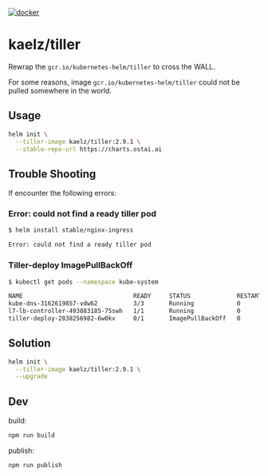 [![docker](https://img.shields.io/badge/docker-kaelz%2Ftiller-brightgreen.svg)](https://hub.docker.com/r/kaelz/tiller/)

# kaelz/tiller

Rewrap the `gcr.io/kubernetes-helm/tiller` to cross the WALL.

For some reasons, image `gcr.io/kubernetes-helm/tiller` could not be pulled somewhere in the world.

## Usage

```sh
helm init \
  --tiller-image kaelz/tiller:2.9.1 \
  --stable-repo-url https://charts.ostai.ai
```

## Trouble Shooting

If encounter the following errors:

### Error: could not find a ready tiller pod

```sh
$ helm install stable/nginx-ingress

Error: could not find a ready tiller pod
```

### Tiller-deploy ImagePullBackOff

```sh
$ kubectl get pods --namespace kube-system

NAME                               READY     STATUS             RESTARTS   AGE
kube-dns-3162619857-vdw62          3/3       Running            0          131d
l7-lb-controller-493883185-75swh   1/1       Running            0          131d
tiller-deploy-2838256982-6w0kv     0/1       ImagePullBackOff   0          18h
```

## Solution

```sh
helm init \
  --tiller-image kaelz/tiller:2.9.1 \
  --upgrade
```

## Dev

build:

```sh
npm run build
```

publish:

```sh
npm run publish
```
